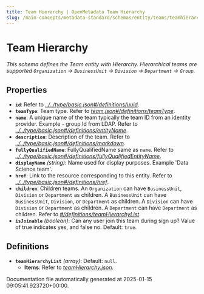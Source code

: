 ```yaml
---
title: Team Hierarchy | OpenMetadata Team Hierarchy
slug: /main-concepts/metadata-standard/schemas/entity/teams/teamhierarchy
---
```


# Team Hierarchy

*This schema defines the Team entity with Hierarchy. Hierarchical teams are supported `Organization` -> `BusinessUnit` -> `Division` -> `Department` -> `Group`.*

## Properties

- **`id`**: Refer to *[../../type/basic.json#/definitions/uuid](#/../type/basic.json#/definitions/uuid)*.
- **`teamType`**: Team type. Refer to *[team.json#/definitions/teamType](#am.json#/definitions/teamType)*.
- **`name`**: A unique name of the team typically the team ID from an identity provider. Example - group Id from LDAP. Refer to *[../../type/basic.json#/definitions/entityName](#/../type/basic.json#/definitions/entityName)*.
- **`description`**: Description of the team. Refer to *[../../type/basic.json#/definitions/markdown](#/../type/basic.json#/definitions/markdown)*.
- **`fullyQualifiedName`**: FullyQualifiedName same as `name`. Refer to *[../../type/basic.json#/definitions/fullyQualifiedEntityName](#/../type/basic.json#/definitions/fullyQualifiedEntityName)*.
- **`displayName`** *(string)*: Name used for display purposes. Example 'Data Science team'.
- **`href`**: Link to the resource corresponding to this entity. Refer to *[../../type/basic.json#/definitions/href](#/../type/basic.json#/definitions/href)*.
- **`children`**: Children teams. An `Organization` can have `BusinessUnit`, `Division` or `Department` as children. A `BusinessUnit` can have `BusinessUnit`, `Division`, or `Department` as children. A `Division` can have `Division` or `Department` as children. A `Department` can have `Department` as children. Refer to *[#/definitions/teamHierarchyList](#definitions/teamHierarchyList)*.
- **`isJoinable`** *(boolean)*: Can any user join this team during sign up? Value of true indicates yes, and false no. Default: `true`.
## Definitions

- **`teamHierarchyList`** *(array)*: Default: `null`.
  - **Items**: Refer to *[teamHierarchy.json](#amHierarchy.json)*.


Documentation file automatically generated at 2025-01-15 09:05:41.923720+00:00.
